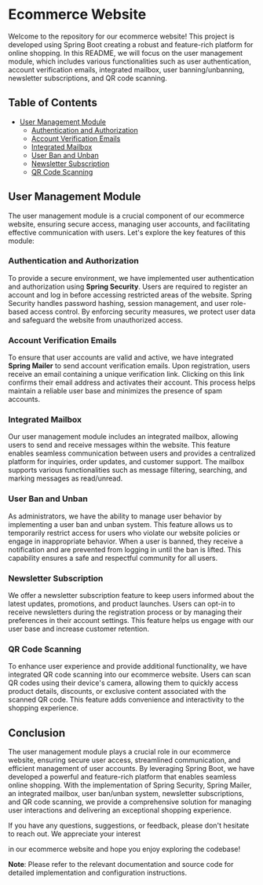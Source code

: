 # Ecommerce Website

Welcome to the repository for our ecommerce website! This project is developed using Spring Boot creating a robust and feature-rich platform for online shopping. In this README, we will focus on the user management module, which includes various functionalities such as user authentication, account verification emails, integrated mailbox, user banning/unbanning, newsletter subscriptions, and QR code scanning.

## Table of Contents

- [User Management Module](#user-management-module)
    - [Authentication and Authorization](#authentication-and-authorization)
    - [Account Verification Emails](#account-verification-emails)
    - [Integrated Mailbox](#integrated-mailbox)
    - [User Ban and Unban](#user-ban-and-unban)
    - [Newsletter Subscription](#newsletter-subscription)
    - [QR Code Scanning](#qr-code-scanning)

## User Management Module

The user management module is a crucial component of our ecommerce website, ensuring secure access, managing user accounts, and facilitating effective communication with users. Let's explore the key features of this module:

### Authentication and Authorization

To provide a secure environment, we have implemented user authentication and authorization using **Spring Security**. Users are required to register an account and log in before accessing restricted areas of the website. Spring Security handles password hashing, session management, and user role-based access control. By enforcing security measures, we protect user data and safeguard the website from unauthorized access.

### Account Verification Emails

To ensure that user accounts are valid and active, we have integrated **Spring Mailer** to send account verification emails. Upon registration, users receive an email containing a unique verification link. Clicking on this link confirms their email address and activates their account. This process helps maintain a reliable user base and minimizes the presence of spam accounts.

### Integrated Mailbox

Our user management module includes an integrated mailbox, allowing users to send and receive messages within the website. This feature enables seamless communication between users and provides a centralized platform for inquiries, order updates, and customer support. The mailbox supports various functionalities such as message filtering, searching, and marking messages as read/unread.

### User Ban and Unban

As administrators, we have the ability to manage user behavior by implementing a user ban and unban system. This feature allows us to temporarily restrict access for users who violate our website policies or engage in inappropriate behavior. When a user is banned, they receive a notification and are prevented from logging in until the ban is lifted. This capability ensures a safe and respectful community for all users.

### Newsletter Subscription

We offer a newsletter subscription feature to keep users informed about the latest updates, promotions, and product launches. Users can opt-in to receive newsletters during the registration process or by managing their preferences in their account settings. This feature helps us engage with our user base and increase customer retention.

### QR Code Scanning

To enhance user experience and provide additional functionality, we have integrated QR code scanning into our ecommerce website. Users can scan QR codes using their device's camera, allowing them to quickly access product details, discounts, or exclusive content associated with the scanned QR code. This feature adds convenience and interactivity to the shopping experience.

## Conclusion

The user management module plays a crucial role in our ecommerce website, ensuring secure user access, streamlined communication, and efficient management of user accounts. By leveraging Spring Boot, we have developed a powerful and feature-rich platform that enables seamless online shopping. With the implementation of Spring Security, Spring Mailer, an integrated mailbox, user ban/unban system, newsletter subscriptions, and QR code scanning, we provide a comprehensive solution for managing user interactions and delivering an exceptional shopping experience.

If you have any questions, suggestions, or feedback, please don't hesitate to reach out. We appreciate your interest

 in our ecommerce website and hope you enjoy exploring the codebase!

**Note**: Please refer to the relevant documentation and source code for detailed implementation and configuration instructions.
